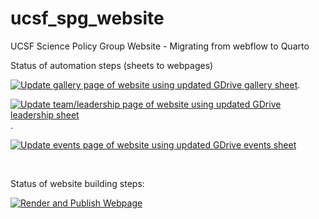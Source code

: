# ucsf_spg_website
UCSF Science Policy Group Website - Migrating from webflow to Quarto


Status of automation steps (sheets to webpages)  

[![Update gallery page of website using updated GDrive gallery sheet](https://github.com/IJbeasley/ucsf_spg_website/actions/workflows/updated_gallery_spreadsheet.yml/badge.svg)](https://github.com/IJbeasley/ucsf_spg_website/actions/workflows/updated_gallery_spreadsheet.yml). 

[![Update team/leadership page of website using updated GDrive leadership sheet](https://github.com/IJbeasley/ucsf_spg_website/actions/workflows/updated_leadership_spreadsheet.yml/badge.svg)](https://github.com/IJbeasley/ucsf_spg_website/actions/workflows/updated_leadership_spreadsheet.yml). 

[![Update events page of website using updated GDrive events sheet](https://github.com/IJbeasley/ucsf_spg_website/actions/workflows/updated_events_spreadsheet.yml/badge.svg)](https://github.com/IJbeasley/ucsf_spg_website/actions/workflows/updated_events_spreadsheet.yml)

<br> 

Status of website building steps:   

[![Render and Publish Webpage](https://github.com/IJbeasley/ucsf_spg_website/actions/workflows/render_website.yml)](https://github.com/IJbeasley/ucsf_spg_website/actions/workflows/render_website.yml)